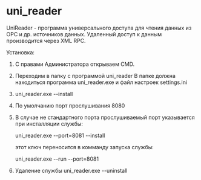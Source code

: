 # uni_reader
UniReader - программа универсального доступа для чтения данных из OPC и др. источников данных. Удаленный доступ к данным производится через XML RPC. 

Установка:

1. С правами Администратора открываем CMD.
2. Переходим в папку с программой uni_reader
    В папке должна находиться программа uni_reader.exe и файл настроек settings.ini
3. uni_reader.exe --install
4. По умолчанию порт прослушивания 8080
5. В случае не стандартного порта прослушиваемый порт указывается при инсталляции службы:

    uni_reader.exe --port=8081 --install

    этот ключ переносится в комманду запуска службы:

    uni_reader.exe --run --port=8081

6. Удаление службы
    uni_reader.exe --uninstall